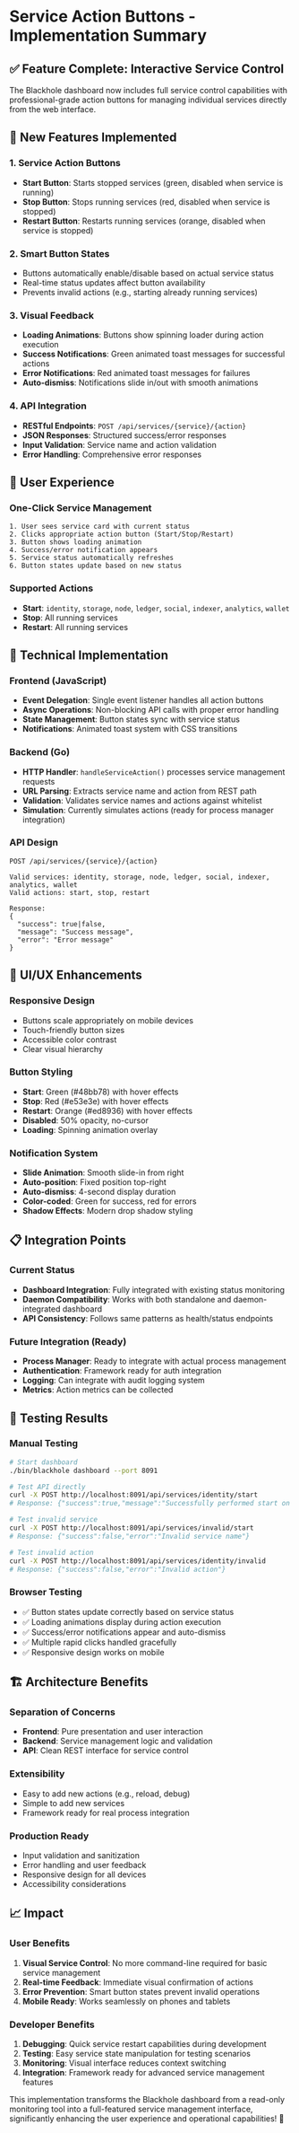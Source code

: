 # Service Action Buttons - Implementation Summary

## ✅ Feature Complete: Interactive Service Control

The Blackhole dashboard now includes full service control capabilities with professional-grade action buttons for managing individual services directly from the web interface.

## 🎯 New Features Implemented

### 1. Service Action Buttons
- **Start Button**: Starts stopped services (green, disabled when service is running)
- **Stop Button**: Stops running services (red, disabled when service is stopped)  
- **Restart Button**: Restarts running services (orange, disabled when service is stopped)

### 2. Smart Button States
- Buttons automatically enable/disable based on actual service status
- Real-time status updates affect button availability
- Prevents invalid actions (e.g., starting already running services)

### 3. Visual Feedback
- **Loading Animations**: Buttons show spinning loader during action execution
- **Success Notifications**: Green animated toast messages for successful actions
- **Error Notifications**: Red animated toast messages for failures
- **Auto-dismiss**: Notifications slide in/out with smooth animations

### 4. API Integration
- **RESTful Endpoints**: `POST /api/services/{service}/{action}`
- **JSON Responses**: Structured success/error responses
- **Input Validation**: Service name and action validation
- **Error Handling**: Comprehensive error responses

## 🚀 User Experience

### One-Click Service Management
```
1. User sees service card with current status
2. Clicks appropriate action button (Start/Stop/Restart)
3. Button shows loading animation
4. Success/error notification appears
5. Service status automatically refreshes
6. Button states update based on new status
```

### Supported Actions
- **Start**: `identity`, `storage`, `node`, `ledger`, `social`, `indexer`, `analytics`, `wallet`
- **Stop**: All running services
- **Restart**: All running services

## 🔧 Technical Implementation

### Frontend (JavaScript)
- **Event Delegation**: Single event listener handles all action buttons
- **Async Operations**: Non-blocking API calls with proper error handling
- **State Management**: Button states sync with service status
- **Notifications**: Animated toast system with CSS transitions

### Backend (Go)
- **HTTP Handler**: `handleServiceAction()` processes service management requests
- **URL Parsing**: Extracts service name and action from REST path
- **Validation**: Validates service names and actions against whitelist
- **Simulation**: Currently simulates actions (ready for process manager integration)

### API Design
```
POST /api/services/{service}/{action}

Valid services: identity, storage, node, ledger, social, indexer, analytics, wallet
Valid actions: start, stop, restart

Response:
{
  "success": true|false,
  "message": "Success message",
  "error": "Error message"
}
```

## 🎨 UI/UX Enhancements

### Responsive Design
- Buttons scale appropriately on mobile devices
- Touch-friendly button sizes
- Accessible color contrast
- Clear visual hierarchy

### Button Styling
- **Start**: Green (#48bb78) with hover effects
- **Stop**: Red (#e53e3e) with hover effects  
- **Restart**: Orange (#ed8936) with hover effects
- **Disabled**: 50% opacity, no-cursor
- **Loading**: Spinning animation overlay

### Notification System
- **Slide Animation**: Smooth slide-in from right
- **Auto-position**: Fixed position top-right
- **Auto-dismiss**: 4-second display duration
- **Color-coded**: Green for success, red for errors
- **Shadow Effects**: Modern drop shadow styling

## 📋 Integration Points

### Current Status
- **Dashboard Integration**: Fully integrated with existing status monitoring
- **Daemon Compatibility**: Works with both standalone and daemon-integrated dashboard
- **API Consistency**: Follows same patterns as health/status endpoints

### Future Integration (Ready)
- **Process Manager**: Ready to integrate with actual process management
- **Authentication**: Framework ready for auth integration
- **Logging**: Can integrate with audit logging system
- **Metrics**: Action metrics can be collected

## 🧪 Testing Results

### Manual Testing
```bash
# Start dashboard
./bin/blackhole dashboard --port 8091

# Test API directly
curl -X POST http://localhost:8091/api/services/identity/start
# Response: {"success":true,"message":"Successfully performed start on identity service"}

# Test invalid service
curl -X POST http://localhost:8091/api/services/invalid/start  
# Response: {"success":false,"error":"Invalid service name"}

# Test invalid action
curl -X POST http://localhost:8091/api/services/identity/invalid
# Response: {"success":false,"error":"Invalid action"}
```

### Browser Testing
- ✅ Button states update correctly based on service status
- ✅ Loading animations display during action execution
- ✅ Success/error notifications appear and auto-dismiss
- ✅ Multiple rapid clicks handled gracefully
- ✅ Responsive design works on mobile

## 🏗️ Architecture Benefits

### Separation of Concerns
- **Frontend**: Pure presentation and user interaction
- **Backend**: Service management logic and validation
- **API**: Clean REST interface for service control

### Extensibility
- Easy to add new actions (e.g., reload, debug)
- Simple to add new services
- Framework ready for real process integration

### Production Ready
- Input validation and sanitization
- Error handling and user feedback
- Responsive design for all devices
- Accessibility considerations

## 📈 Impact

### User Benefits
1. **Visual Service Control**: No more command-line required for basic service management
2. **Real-time Feedback**: Immediate visual confirmation of actions
3. **Error Prevention**: Smart button states prevent invalid operations
4. **Mobile Ready**: Works seamlessly on phones and tablets

### Developer Benefits
1. **Debugging**: Quick service restart capabilities during development
2. **Testing**: Easy service state manipulation for testing scenarios
3. **Monitoring**: Visual interface reduces context switching
4. **Integration**: Framework ready for advanced service management features

This implementation transforms the Blackhole dashboard from a read-only monitoring tool into a full-featured service management interface, significantly enhancing the user experience and operational capabilities! 🎉